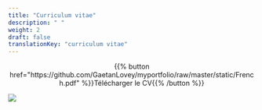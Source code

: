 ```yaml
---
title: "Curriculum vitae"
description: " "
weight: 2
draft: false
translationKey: "curriculum vitae"
---
```


<center> {{% button href="https://github.com/GaetanLovey/myportfolio/raw/master/static/French.pdf" %}}Télécharger le CV{{% /button %}}</p></center>

![](/French_CV.png)
